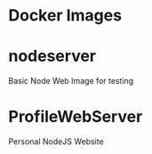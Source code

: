 # Docker Images
# nodeserver
Basic Node Web Image for testing

# ProfileWebServer
Personal NodeJS Website
